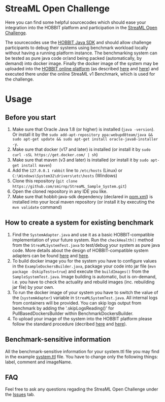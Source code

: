 # StreaML Open Challenge

Here you can find some helpful sourcecodes which should ease your integration into the HOBBIT platform and participation in the [StreaML Open Challenge](https://project-hobbit.eu/open-challenges/streaml-open-challenge). 

The sourcecodes use the [HOBBIT Java SDK](https://github.com/hobbit-project/java-sdk-example) and should allow challenge participants to debug their systems using benchmark workload locally without having a running platform instance. 
The benchmarking system can be tested as pure java code or/and being packed (automatically, by demand) into docker image. 
Finally the docker image of the system may be uploaded into the [HOBBIT online platform](http://master.project-hobbit.eu) (as described [here](https://github.com/hobbit-project/platform/wiki/Push-a-docker-image) and [here](https://github.com/hobbit-project/platform/wiki/System-meta-data-file)) and executed there under the online StreaML v1 Benchmark, which is used for the challenge.

# Usage
## Before you start
1) Make sure that Oracle Java 1.8 (or higher) is installed (`java -version`). Or install it by the `sudo add-apt-repository ppa:webupd8team/java && sudo apt-get update && sudo apt-get install oracle-java8-installer -y`.
2) Make sure that docker (v17 and later) is installed (or install it by `sudo curl -sSL https://get.docker.com/ | sh`)
3) Make sure that maven (v3 and later) is installed (or install it by `sudo apt-get install maven`)
4) Add the `127.0.0.1 rabbit` line to `/etc/hosts` (Linux) or `C:\Windows\System32\drivers\etc\hosts` (Windows)
5) Clone this repository (`git clone https://github.com/smirnp/StreaML_Sample_System.git`)
6) Open the cloned repository in any IDE you like. 
7) Make sure that hobbit-java-sdk dependency (declared in [pom.xml](https://github.com/hobbit-project/java-sdk-example/blob/master/pom.xml)) is installed into your local maven repository (or install it by executing the `mvn validate` command)

## How to create a system for existing benchmark
1) Find the `SystemAdapter.java` and use it as a basic HOBBIT-compatible implementation of your future system. Run the `checkHealth()` method from the `StreaMLSystemTest.java` to test/debug your system as pure java code. More details about the design of HOBBIT-compatible system adapters can be found [here](https://github.com/hobbit-project/platform/wiki/Develop-a-system-adapter-in-Java) and [here](https://github.com/hobbit-project/platform/wiki/Develop-a-system-adapter).
2) To build docker image you for the system you have to configure values in the `ExampleDockersBuilder.java`, package your code into jar file (`mvn package -DskipTests=true`) and execute the `buildImages()` from the `SampleSystemTest.java`. Image building is automatic, but  is on-demand, i.e. you have to check the actuality and rebuild images (inc. rebuilding jar file) by your own.
3) To run the docker image of your system you have to switch the value of the (`systemAdapter`) variable in `StreaMLSystemTest.java`. All internal logs from containers will be provided. You can skip logs output from benchmark by adding the '.skipLogsReading()' for PullBasedDockersBuilder within BenchmarkDockersBuilder.
4) To upload your image of the system into the HOBBIT platform please follow the standard procedure (decribed [here](https://github.com/hobbit-project/platform/wiki/Push-a-docker-image) and [here](https://github.com/hobbit-project/platform/wiki/System-meta-data-file)).

## Benchmark-sensitive information
All the benchmark-sensitive information for your system.ttl file you may find in the example [system.ttl](https://github.com/smirnp/StreaML_Sample_System/blob/master/system.ttl) file. You have to change only the following things: label, comment and imageName.

## FAQ
Feel free to ask any questions regading the StreaML Open Challenge under the [Issues](https://github.com/smirnp/StreaML_Sample_System/issues) tab.
